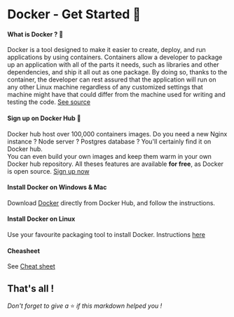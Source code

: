 # Docker - Get Started 🐳

#### What is Docker ? 🐳
Docker is a tool designed to make it easier to create, deploy, and run applications by using containers. Containers allow a developer to package up an application with all of the parts it needs, such as libraries and other dependencies, and ship it all out as one package. By doing so, thanks to the container, the developer can rest assured that the application will run on any other Linux machine regardless of any customized settings that machine might have that could differ from the machine used for writing and testing the code. [See source](https://opensource.com/resources/what-docker)

#### Sign up on Docker Hub 📝
Docker hub host over 100,000 containers images. Do you need a new Nginx instance ? Node server ? Postgres database ? You'll certainly find it on Docker hub. </br>
You can even build your own images and keep them warm in your own Docker hub repository. All theses features are available **for free**, as Docker is open source. [Sign up now](https://hub.docker.com/signup)

#### Install Docker on Windows & Mac
Download [Docker](https://hub.docker.com/?overlay=onboarding) directly from Docker Hub, and follow the instructions.

#### Install Docker on Linux
Use your favourite packaging tool to install Docker. Instructions [here](https://docs.docker.com/install/linux/docker-ce/ubuntu/)

#### Cheasheet
See [Cheat sheet](https://github.com/fabien-renaud/notes/blob/master/docker/cheatsheet.md)

## That's all !
*Don't forget to give a* ⭐️ *if this markdown helped you !*
